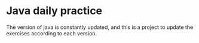 # Java daily practice
The version of java is constantly updated, and this is a project to update the exercises according to each version.
